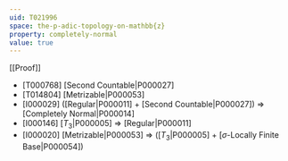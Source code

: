 ```yaml
---
uid: T021996
space: the-p-adic-topology-on-mathbb{z}
property: completely-normal
value: true
---
```

[[Proof]]

* [T000768] [Second Countable|P000027]
* [T014804] [Metrizable|P000053]
* [I000029] ([Regular|P000011] + [Second Countable|P000027]) => [Completely Normal|P000014]
* [I000146] [$T_3$|P000005] => [Regular|P000011]
* [I000020] [Metrizable|P000053] => ([$T_3$|P000005] + [$\sigma$-Locally Finite Base|P000054])

